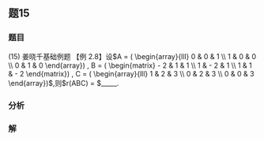 ## 题15
### 题目
(15) 姜晓千基础例题
【例 2.8】设$A = ( \begin{array}{lll} 0 & 0 & 1 \\  1 & 0 & 0 \\  0 & 1 & 0 \end{array}) , B = ( \begin{matrix}  - 2 & 1 & 1 \\  1 &  - 2 & 1 \\  1 & 1 &  - 2 \end{matrix}) , C = ( \begin{array}{lll} 1 & 2 & 3 \\  0 & 2 & 3 \\  0 & 0 & 3 \end{array})$,则$r(ABC) = $_____.
### 分析

### 解